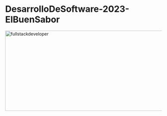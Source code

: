 # DesarrolloDeSoftware-2023-ElBuenSabor

<p>
    <img
    src="https://media.giphy.com/media/2C6v4QD5d3YOO4YhID/giphy-downsized-large.gif"
    alt="fullstackdeveloper"
    width="1200px"
    height="260px"
    align="center"
/>
</p>
